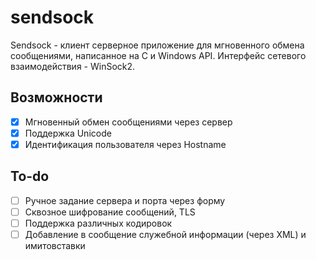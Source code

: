 # sendsock
Sendsock - клиент серверное приложение для мгновенного обмена сообщениями, написанное на C и Windows API. Интерфейс сетевого взаимодействия - WinSock2.

## Возможности 
- [x] Мгновенный обмен сообщениями через сервер
- [x] Поддержка Unicode
- [x] Идентификация пользователя через Hostname

## To-do

- [ ] Ручное задание сервера и порта через форму
- [ ] Сквозное шифрование сообщений, TLS
- [ ] Поддержка различных кодировок 
- [ ] Добавление в сообщение служебной информации (через XML) и имитовставки